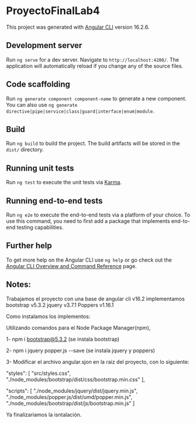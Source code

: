 # ProyectoFinalLab4

This project was generated with [Angular CLI](https://github.com/angular/angular-cli) version 16.2.6.

## Development server

Run `ng serve` for a dev server. Navigate to `http://localhost:4200/`. The application will automatically reload if you change any of the source files.

## Code scaffolding

Run `ng generate component component-name` to generate a new component. You can also use `ng generate directive|pipe|service|class|guard|interface|enum|module`.

## Build

Run `ng build` to build the project. The build artifacts will be stored in the `dist/` directory.

## Running unit tests

Run `ng test` to execute the unit tests via [Karma](https://karma-runner.github.io).

## Running end-to-end tests

Run `ng e2e` to execute the end-to-end tests via a platform of your choice. To use this command, you need to first add a package that implements end-to-end testing capabilities.

## Further help

To get more help on the Angular CLI use `ng help` or go check out the [Angular CLI Overview and Command Reference](https://angular.io/cli) page.

## Notes:

Trabajamos el proyecto con una base de angular cli v16.2
implementamos bootstrap v5.3.2
jquery v3.7.1
Poppers v1.16.1

Como instalamos los implementos:

Utilizando comandos para  el Node Package Manager(npm),

1- npm i bootstrap@5.3.2 (se instala bootstrap)

2- npm i jquery popper.js --save (se instala jquery y poppers)

3- Modificar el archivo angular.sjon en la raiz del proyecto, con lo siguiente:

"styles": [
    "src/styles.css",
    "./node_modules/bootstrap/dist/css/bootstrap.min.css"
],

"scripts": [
    "./node_modules/jquery/dist/jquery.min.js",
	"./node_modules/popper.js/dist/umd/popper.min.js",
	"./node_modules/bootstrap/dist/js/bootstrap.min.js"
]

Ya finalizariamos la isntalación.


